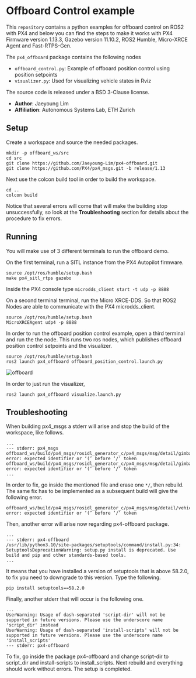 # Offboard Control example
This `repository` contains a python examples for offboard control on ROS2 with PX4 and below you can find the steps to make it works with PX4 Firmware version 1.13.3, Gazebo version 11.10.2, ROS2 Humble, Micro-XRCE Agent and Fast-RTPS-Gen.

The `px4_offboard` package contains the following nodes
- `offboard_control.py`: Example of offboard position control using position setpoints
- `visualizer.py`: Used for visualizing vehicle states in Rviz

The source code is released under a BSD 3-Clause license.

- **Author**: Jaeyoung Lim
- **Affiliation**: Autonomous Systems Lab, ETH Zurich

## Setup
Create a workspace and source the needed packages.
```
mkdir -p offboard_ws/src
cd src
git clone https://github.com/Jaeyoung-Lim/px4-offboard.git
git clone https://github.com/PX4/px4_msgs.git -b release/1.13
```
Next use the colcon build tool in order to build the workspace.
```
cd ..
colcon build
```
Notice that several errors will come that will make the building stop unsuccessfully, so look at the **Troubleshooting** section for details about the procedure to fix errors. 

## Running
You will make use of 3 different terminals to run the offboard demo.

On the first terminal, run a SITL instance from the PX4 Autopilot firmware.
```
source /opt/ros/humble/setup.bash
make px4_sitl_rtps gazebo
```
Inside the PX4 console type ```microdds_client start -t udp -p 8888```

On a second terminal terminal, run the Micro XRCE-DDS. So that ROS2 Nodes are able to communicate with the PX4 microdds_client.
```
source /opt/ros/humble/setup.bash
MicroXRCEAgent udp4 -p 8888
```

In order to run the offboard position control example, open a third terminal and run the the node.
This runs two ros nodes, which publishes offboard position control setpoints and the visualizer.
```
source /opt/ros/humble/setup.bash
ros2 launch px4_offboard offboard_position_control.launch.py
```
![offboard](https://user-images.githubusercontent.com/5248102/194742116-64b93fcb-ec99-478d-9f4f-f32f7f06e9fd.gif)

In order to just run the visualizer,
```
ros2 launch px4_offboard visualize.launch.py
```

## Troubleshooting
When building px4_msgs a stderr will arise and stop the build of the workspace, like follows.
```
...
--- stderr: px4_msgs
offboard_ws/build/px4_msgs/rosidl_generator_c/px4_msgs/msg/detail/gimbal_v1_command__struct.h:356:3: error: expected identifier or ‘(’ before ‘/’ token
offboard_ws/build/px4_msgs/rosidl_generator_c/px4_msgs/msg/detail/gimbal_v1_command__struct.h:366:3: error: expected identifier or ‘(’ before ‘/’ token
...
```
In order to fix, go inside the mentioned file and erase one ```*/```, then rebuild.
The same fix has to be implemented as a subsequent build will give the following error.
```
offboard_ws/build/px4_msgs/rosidl_generator_c/px4_msgs/msg/detail/vehicle_command__struct.h:356:3: error: expected identifier or ‘(’ before ‘/’ token
```

Then, another error will arise now regarding px4-offboard package.
```
...
--- stderr: px4-offboard
/usr/lib/python3.10/site-packages/setuptools/command/install.py:34: SetuptoolsDeprecationWarning: setup.py install is deprecated. Use build and pip and other standards-based tools.
...
```
It means that you have installed a version of setuptools that is above 58.2.0, to fix you need to downgrade to this version. Type the following.
```
pip install setuptools==58.2.0
```

Finally, another stderr that will occur is the following one.
```
...
UserWarning: Usage of dash-separated 'script-dir' will not be supported in future versions. Please use the underscore name 'script_dir' instead
UserWarning: Usage of dash-separated 'install-scripts' will not be supported in future versions. Please use the underscore name 'install_scripts' 
--- stderr: px4-offboard     
```
To fix, go inside the package px4-offboard and change script-dir to script_dir and install-scripts to install_scripts.
Next rebuild and everything should work without errors. The setup is completed.

